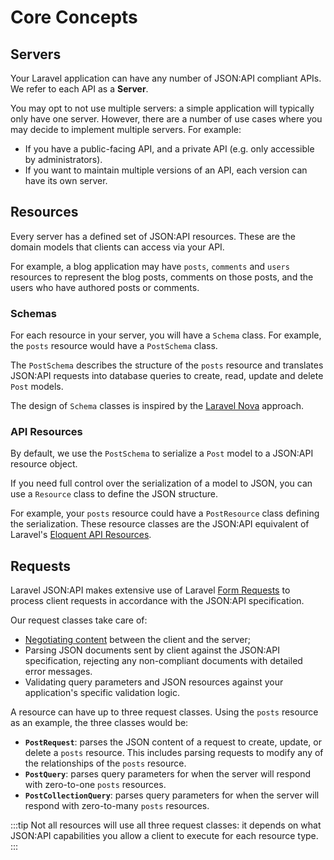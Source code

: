 # Core Concepts

## Servers

Your Laravel application can have any number of JSON:API compliant
APIs. We refer to each API as a **Server**.

You may opt to not use multiple servers: a simple application will
typically only have one server. However, there are a number of use cases
where you may decide to implement multiple servers. For example:

- If you have a public-facing API, and a private API (e.g. only accessible
by administrators).
- If you want to maintain multiple versions of an API, each version can
have its own server.

## Resources

Every server has a defined set of JSON:API resources. These are the domain
models that clients can access via your API.

For example, a blog application may have `posts`, `comments` and `users`
resources to represent the blog posts, comments on those posts, and the
users who have authored posts or comments.

### Schemas

For each resource in your server, you will have a `Schema` class.
For example, the `posts` resource would have a `PostSchema` class.

The `PostSchema` describes the structure of the `posts` resource and
translates JSON:API requests into database queries to create, read,
update and delete `Post` models.

The design of `Schema` classes is inspired by the
[Laravel Nova](https://nova.laravel.com/docs) approach.

### API Resources

By default, we use the `PostSchema` to serialize a `Post` model to a
JSON:API resource object.

If you need full control over the serialization of a model to JSON,
you can use a `Resource` class to define the JSON structure.

For example, your `posts` resource could have a `PostResource` class
defining the serialization. These resource classes are the JSON:API
equivalent of Laravel's
[Eloquent API Resources](https://laravel.com/docs/eloquent-resources).

## Requests

Laravel JSON:API makes extensive use of Laravel
[Form Requests](https://laravel.com/docs/validation#form-request-validation)
to process client requests in accordance with the JSON:API specification.

Our request classes take care of:

- [Negotiating content](https://jsonapi.org/format/#content-negotiation)
between the client and the server;
- Parsing JSON documents sent by client against the JSON:API specification,
rejecting any non-compliant documents with detailed error messages.
- Validating query parameters and JSON resources against your application's
specific validation logic.

A resource can have up to three request classes. Using the `posts` resource
as an example, the three classes would be:

- **`PostRequest`**: parses the JSON content of a request to create, update,
or delete a `posts` resource. This includes parsing requests to modify
any of the relationships of the `posts` resource.
- **`PostQuery`**: parses query parameters for when the server will respond with
zero-to-one `posts` resources.
- **`PostCollectionQuery`**: parses query parameters for when the server will
respond with zero-to-many `posts` resources.

:::tip
Not all resources will use all three request classes: it depends on what
JSON:API capabilities you allow a client to execute for each resource type.
:::

